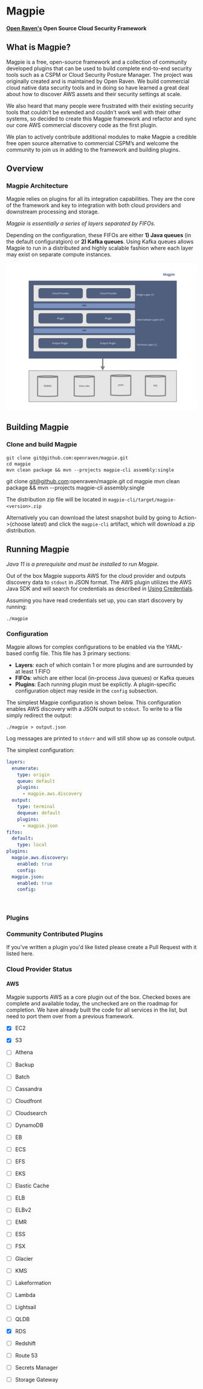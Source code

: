 # Magpie
#### [Open Raven's](https://openraven.com) Open Source Cloud Security Framework 


## What is Magpie?
Magpie is a free, open-source framework and a collection of community developed plugins that can be used to build complete end-to-end security tools such as a CSPM or Cloud Security Posture Manager. The project was originally created and is maintained by Open Raven. We build commercial cloud native data security tools and in doing so have learned a great deal about how to discover AWS assets and their security settings at scale.

We also heard that many people were frustrated with their existing security tools that couldn't be extended  and couldn't work well with their other systems, so decided to create this Magpie framework and refactor and sync our core AWS commercial discovery code as the first plugin.

We plan to actively contribute additional modules to make Magpie a credible free open source alternative to commercial CSPM’s and welcome the community to join us in adding to the framework and building plugins.

## Overview

### Magpie Architecture
Magpie relies on plugins for all its integration capabilities.  They are the core of the framework and key to integration
with both cloud providers and downstream processing and storage.

*Magpie is essentially a series of layers separated by FIFOs.*

Depending on the configuration, these FIFOs are either **1) Java queues** (in the default configuratgion) or
**2) Kafka queues**.  Using Kafka queues allows Magpie to run in a distributed and highly scalable fashion where
each layer may exist on separate compute instances.

![Magpie Architecture](https://raw.githubusercontent.com/openraven/magpie-api/main/media/magpie_architecture.png?token=AAHX2PKUJYSKWMDS333MPSTALXTGC)

## Building Magpie

### Clone and build Magpie
```shell
git clone git@github.com:openraven/magpie.git
cd magpie
mvn clean package && mvn --projects magpie-cli assembly:single
```
git clone git@github.com:openraven/magpie.git
cd magpie
mvn clean package && mvn --projects magpie-cli assembly:single

The distribution zip file will be located in `magpie-cli/target/magpie-<version>.zip`

Alternatively you can download the latest snapshot build by going to Action->(choose latest) and click the `magpie-cli` artifact,
which will download a zip distribution.  
 
## Running Magpie

*Java 11 is a prerequisite and must be installed to run Magpie.*

Out of the box Magpie supports AWS for the cloud provider and outputs discovery data to `stdout` in JSON format. The 
AWS plugin utilizes the AWS Java SDK and will search for credentials as described in [Using Credentials](https://docs.aws.amazon.com/sdk-for-java/latest/developer-guide/credentials.html).

Assuming you have read credentials set up, you can start discovery by running:
```shell
./magpie
```

### Configuration
Magpie allows for complex configurations to be enabled via the YAML-based config file.  This file has 3 primary sections:

- **Layers**: each of which contain 1 or more plugins and are surrounded by at least 1 FIFO
- **FIFOs**: which are either local (in-process Java queues) or Kafka queues
- **Plugins**: Each running plugin must be explictly.  A plugin-specific configuration object may reside in the `config` subsection.


The simplest Magpie configuration is shown below. This configuration enables AWS discovery with a JSON output to `stdout`. To write to a file
simply redirect the output: 
```shell
./magpie > output.json
```
Log messages are printed to `stderr` and will still show up as console output.

The simplest configuration:
```yaml
layers:
  enumerate:
    type: origin
    queue: default
    plugins:
      - magpie.aws.discovery
  output:
    type: terminal
    dequeue: default
    plugins:
      - magpie.json
fifos:
  default:
    type: local
plugins:
  magpie.aws.discovery:
    enabled: true
    config:
  magpie.json:
    enabled: true
    config:




```
### Plugins

### Community Contributed Plugins

If you've written a plugin you'd like listed please create a Pull Request with it listed here.

### Cloud Provider Status

#### AWS
Magpie supports AWS as a core plugin out of the box. Checked boxes are complete and available today, the unchecked are on the roadmap for completion. We have already built the code for all services in the list, but need to port them over from a previous framework. 

- [x] EC2
- [x] S3
- [ ] Athena
- [ ] Backup
- [ ] Batch
- [ ] Cassandra
- [ ] Cloudfront
- [ ] Cloudsearch
- [ ] DynamoDB
- [ ] EB
- [ ] ECS
- [ ] EFS
- [ ] EKS
- [ ] Elastic Cache
- [ ] ELB
- [ ] ELBv2
- [ ] EMR
- [ ] ESS
- [ ] FSX
- [ ] Glacier
- [ ] KMS
- [ ] Lakeformation
- [ ] Lambda
- [ ] Lightsail
- [ ] QLDB
- [x] RDS
- [ ] Redshift
- [ ] Route 53
- [ ] Secrets Manager
- [ ] Storage Gateway



